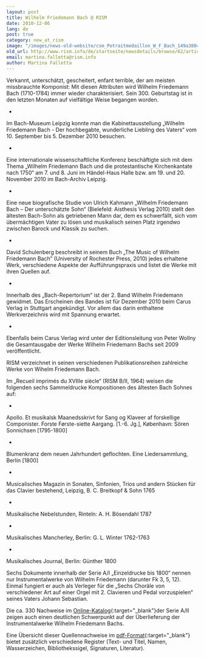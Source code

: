 ```yaml
---
layout: post
title: Wilhelm Friedemann Bach @ RISM
date: 2010-12-06
lang: de
post: true
category: new_at_rism
image: "/images/news-old-website/csm_Potraitmedaillon_W_F_Bach_149a3804dc.jpg"
old_url: http://www.rism.info/de/startseite/newsdetails/browse/62/article/64/wilhelm-friedemann-bach-rism.html
email: martina.falletta@rism.info
author: Martina Falletta
---
```


Verkannt, unterschätzt, gescheitert, enfant terrible, der am meisten missbrauchte Komponist: Mit diesen Attributen wird Wilhelm Friedemann Bach (1710-1784) immer wieder charakterisiert. Sein 300. Geburtstag ist in den letzten Monaten auf vielfältige Weise begangen worden.

-

Im Bach-Museum Leipzig konnte man die Kabinettausstellung „Wilhelm Friedemann Bach - Der hochbegabte, wunderliche Liebling des Vaters“ vom 10. September bis 5. Dezember 2010 besuchen.

-

Eine internationale wissenschaftliche Konferenz beschäftigte sich mit dem Thema „Wilhelm Friedemann Bach und die protestantische Kirchenkantate nach 1750“ am 7. und 8. Juni im Händel-Haus Halle bzw. am 19. und 20. November 2010 im Bach-Archiv Leipzig.

-

Eine neue biografische Studie von Ulrich Kahmann „Wilhelm Friedemann Bach – Der unterschätzte Sohn“ (Bielefeld: Aisthesis Verlag 2010) stellt den ältesten Bach-Sohn als getriebenen Mann dar, dem es schwerfällt, sich vom übermächtigen Vater zu lösen und musikalisch seinen Platz irgendwo zwischen Barock und Klassik zu suchen.

-

David Schulenberg beschreibt in seinem Buch „The Music of Wilhelm Friedemann Bach” (University of Rochester Press, 2010) jedes erhaltene Werk, verschiedene Aspekte der Aufführungspraxis und listet die Werke mit ihren Quellen auf.

-

Innerhalb des „Bach-Repertorium“ ist der 2. Band Wilhelm Friedemann gewidmet. Das Erscheinen des Bandes ist für Dezember 2010 beim Carus Verlag in Stuttgart angekündigt. Vor allem das darin enthaltene Werkverzeichnis wird mit Spannung erwartet.

-

Ebenfalls beim Carus Verlag wird unter der Editionsleitung von Peter Wollny die Gesamtausgabe der Werke Wilhelm Friedemann Bachs seit 2009 veröffentlicht.


RISM verzeichnet in seinen verschiedenen Publikationsreihen zahlreiche Werke von Wihelm Friedemann Bach.

Im „Recueil imprimés du XVIIIe siècle“ (RISM B/II, 1964) weisen die folgenden sechs Sammeldrucke Kompositionen des ältesten Bach Sohnes auf:

-

Apollo. Et musikalsk Maanedsskrivt for Sang og Klaveer af forskellige Componister. Forste Første-siette Aargang. [1.-6. Jg.], København: Sören Sonnichsen [1795-1800]

-

Blumenkranz dem neuen Jahrhundert geflochten. Eine Liedersammlung, Berlin [1800]

-

Musicalisches Magazin in Sonaten, Sinfonien, Trios und andern Stücken für das Clavier bestehend, Leipzig, B. C. Breitkopf & Sohn 1765

-

Musikalische Nebelstunden, Rinteln: A. H. Bösendahl 1787

-

Musikalisches Mancherley, Berlin: G. L. Winter 1762-1763

-

Musikalisches Journal, Berlin: Günther 1800


Sechs Dokumente innerhalb der Serie A/I „Einzeldrucke bis 1800“ nennen nur Instrumentalwerke von Wilhelm Friedemann (darunter Fk 3, 5, 12). Einmal fungiert er auch als Verleger für die „Sechs Choräle von verschiedener Art auf einer Orgel mit 2. Clavieren und Pedal vorzuspielen“ seines Vaters Johann Sebastian.

Die ca. 330 Nachweise im [Online-Katalog](http://opac.rism.info/index.php?id=6&no_cache=1&L=0&tx_bsbsearch_pi1%5Bquery%5D%5B0%5D=bach%2C%20wilhelm%20friedemann&tx_bsbsearch_pi1%5Bnavigation%5D=%2Bsopacauthorinstitution%3A%5E%22Bach%2C%20Wilhelm%20Friedemann%22%24&tx_bsbsearch_pi1%5Bshownavi%5D%5Bsopacauthorinstitution%5D=5){:target="_blank"}der Serie A/II zeigen auch einen deutlichen Schwerpunkt auf der Überlieferung der Instrumentalwerke Wilhelm Friedemann Bachs.

Eine Übersicht dieser Quellennachweise im [pdf-Format](http://88.198.226.224/BachWF.pdf){:target="_blank"} bietet zusätzlich verschiedene Register (Text- und Titel, Namen, Wasserzeichen, Bibliothekssigel, Signaturen, Literatur).
